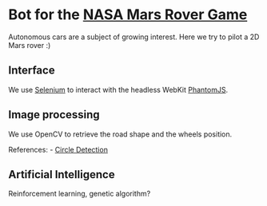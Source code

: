 # Bot for the [NASA Mars Rover Game](https://mars.nasa.gov/gamee-rover/)

Autonomous cars are a subject of growing interest. Here we try to pilot a 2D Mars rover :)

## Interface

We use [Selenium](http://www.seleniumhq.org/) to interact with the headless WebKit [PhantomJS](http://phantomjs.org/).

## Image processing

We use OpenCV to retrieve the road shape and the wheels position.

References:
    - [Circle Detection](http://www.cs.utah.edu/~sshankar/cs6640/project5/circle.html)

## Artificial Intelligence

Reinforcement learning, genetic algorithm?